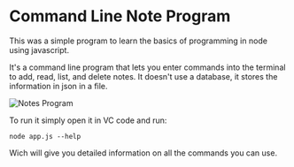 # Command Line Note Program
This was a simple program to learn the basics of programming in node using javascript.

It's a command line program that lets you enter commands into the terminal to add, read, list, and delete notes. It doesn't use a database, it stores the information in json in a file.

![Notes Program](https://i.imgur.com/yDIa1wJ.png "Notes Program")

To run it simply open it in VC code and run: <br>
```
node app.js --help
```
Wich will give you detailed information on all the commands you can use.

